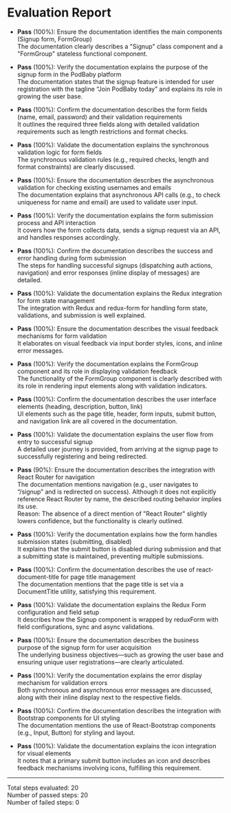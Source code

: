# Evaluation Report

- **Pass** (100%): Ensure the documentation identifies the main components (Signup form, FormGroup)  
  The documentation clearly describes a "Signup" class component and a "FormGroup" stateless functional component.

- **Pass** (100%): Verify the documentation explains the purpose of the signup form in the PodBaby platform  
  The documentation states that the signup feature is intended for user registration with the tagline “Join PodBaby today” and explains its role in growing the user base.

- **Pass** (100%): Confirm the documentation describes the form fields (name, email, password) and their validation requirements  
  It outlines the required three fields along with detailed validation requirements such as length restrictions and format checks.

- **Pass** (100%): Validate the documentation explains the synchronous validation logic for form fields  
  The synchronous validation rules (e.g., required checks, length and format constraints) are clearly discussed.

- **Pass** (100%): Ensure the documentation describes the asynchronous validation for checking existing usernames and emails  
  The documentation explains that asynchronous API calls (e.g., to check uniqueness for name and email) are used to validate user input.

- **Pass** (100%): Verify the documentation explains the form submission process and API interaction  
  It covers how the form collects data, sends a signup request via an API, and handles responses accordingly.

- **Pass** (100%): Confirm the documentation describes the success and error handling during form submission  
  The steps for handling successful signups (dispatching auth actions, navigation) and error responses (inline display of messages) are detailed.

- **Pass** (100%): Validate the documentation explains the Redux integration for form state management  
  The integration with Redux and redux-form for handling form state, validations, and submission is well explained.

- **Pass** (100%): Ensure the documentation describes the visual feedback mechanisms for form validation  
  It elaborates on visual feedback via input border styles, icons, and inline error messages.

- **Pass** (100%): Verify the documentation explains the FormGroup component and its role in displaying validation feedback  
  The functionality of the FormGroup component is clearly described with its role in rendering input elements along with validation indicators.

- **Pass** (100%): Confirm the documentation describes the user interface elements (heading, description, button, link)  
  UI elements such as the page title, header, form inputs, submit button, and navigation link are all covered in the documentation.

- **Pass** (100%): Validate the documentation explains the user flow from entry to successful signup  
  A detailed user journey is provided, from arriving at the signup page to successfully registering and being redirected.

- **Pass** (90%): Ensure the documentation describes the integration with React Router for navigation  
  The documentation mentions navigation (e.g., user navigates to “/signup” and is redirected on success). Although it does not explicitly reference React Router by name, the described routing behavior implies its use.  
  Reason: The absence of a direct mention of "React Router" slightly lowers confidence, but the functionality is clearly outlined.

- **Pass** (100%): Verify the documentation explains how the form handles submission states (submitting, disabled)  
  It explains that the submit button is disabled during submission and that a submitting state is maintained, preventing multiple submissions.

- **Pass** (100%): Confirm the documentation describes the use of react-document-title for page title management  
  The documentation mentions that the page title is set via a DocumentTitle utility, satisfying this requirement.

- **Pass** (100%): Validate the documentation explains the Redux Form configuration and field setup  
  It describes how the Signup component is wrapped by reduxForm with field configurations, sync and async validations.

- **Pass** (100%): Ensure the documentation describes the business purpose of the signup form for user acquisition  
  The underlying business objectives—such as growing the user base and ensuring unique user registrations—are clearly articulated.

- **Pass** (100%): Verify the documentation explains the error display mechanism for validation errors  
  Both synchronous and asynchronous error messages are discussed, along with their inline display next to the respective fields.

- **Pass** (100%): Confirm the documentation describes the integration with Bootstrap components for UI styling  
  The documentation mentions the use of React-Bootstrap components (e.g., Input, Button) for styling and layout.

- **Pass** (100%): Validate the documentation explains the icon integration for visual elements  
  It notes that a primary submit button includes an icon and describes feedback mechanisms involving icons, fulfilling this requirement.

---

Total steps evaluated: 20  
Number of passed steps: 20  
Number of failed steps: 0